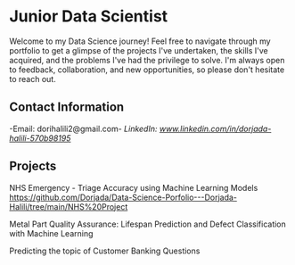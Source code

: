 # Junior Data Scientist

Welcome to my Data Science journey! Feel free to navigate through my portfolio to get a glimpse of the projects I've undertaken, the skills I've acquired, and the problems I've had the privilege to solve. I'm always open to feedback, collaboration, and new opportunities, so please don't hesitate to reach out.


## Contact Information
-Email: dorihalili2@gmail.com-
*LinkedIn: www.linkedin.com/in/dorjada-halili-570b98195*


## Projects
NHS Emergency - Triage Accuracy using Machine Learning Models
https://github.com/Dorjada/Data-Science-Porfolio---Dorjada-Halili/tree/main/NHS%20Project

Metal Part Quality Assurance: Lifespan Prediction and Defect Classification with Machine Learning

Predicting the topic of Customer Banking Questions
